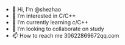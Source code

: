 - 👋 Hi, I’m @shezhao
- 👀 I’m interested in  C/C++
- 🌱 I’m currently learning  c/C++
- 💞️ I’m looking to collaborate on study
- 📫 How to reach me  30622869672qq.com

<!---
shezhao/shezhao is a ✨ special ✨ repository because its `README.md` (this file) appears on your GitHub profile.
You can click the Preview link to take a look at your changes.
--->
